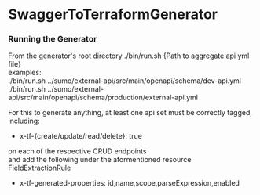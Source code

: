 # SwaggerToTerraformGenerator

### Running the Generator
From the generator's root directory
./bin/run.sh {Path to aggregate api yml file}  
examples:  
./bin/run.sh ../sumo/external-api/src/main/openapi/schema/dev-api.yml
./bin/run.sh ../sumo/external-api/src/main/openapi/schema/production/external-api.yml

For this to generate anything, at least one api set must be correctly tagged, including:  
- x-tf-{create/update/read/delete}: true  

on each of the respective CRUD endpoints  
and add the following under the aformentioned resource  
FieldExtractionRule
  - x-tf-generated-properties: id,name,scope,parseExpression,enabled  
